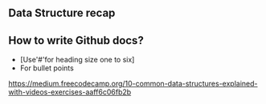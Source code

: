 ## Data Structure recap

## How to write Github docs?
* [Use'#'for heading size one to six]
* For bullet points



https://medium.freecodecamp.org/10-common-data-structures-explained-with-videos-exercises-aaff6c06fb2b
